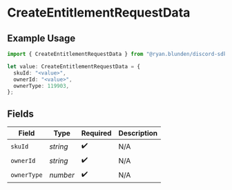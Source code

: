 # CreateEntitlementRequestData

## Example Usage

```typescript
import { CreateEntitlementRequestData } from "@ryan.blunden/discord-sdk/models/components";

let value: CreateEntitlementRequestData = {
  skuId: "<value>",
  ownerId: "<value>",
  ownerType: 119903,
};
```

## Fields

| Field              | Type               | Required           | Description        |
| ------------------ | ------------------ | ------------------ | ------------------ |
| `skuId`            | *string*           | :heavy_check_mark: | N/A                |
| `ownerId`          | *string*           | :heavy_check_mark: | N/A                |
| `ownerType`        | *number*           | :heavy_check_mark: | N/A                |